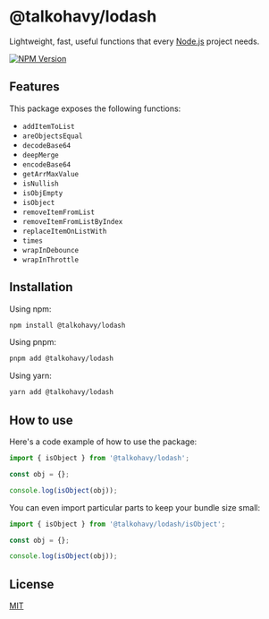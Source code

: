 # @talkohavy/lodash

Lightweight, fast, useful functions that every [Node.js](http://nodejs.org) project needs.

[![NPM Version][npm-version-image]][npm-url]

## Features

This package exposes the following functions:

- `addItemToList`
- `areObjectsEqual`
- `decodeBase64`
- `deepMerge`
- `encodeBase64`
- `getArrMaxValue`
- `isNullish`
- `isObjEmpty`
- `isObject`
- `removeItemFromList`
- `removeItemFromListByIndex`
- `replaceItemOnListWith`
- `times`
- `wrapInDebounce`
- `wrapInThrottle`

## Installation

Using npm:

```bash
npm install @talkohavy/lodash
```

Using pnpm:

```bash
pnpm add @talkohavy/lodash
```

Using yarn:

```bash
yarn add @talkohavy/lodash
```

## How to use

Here's a code example of how to use the package:

```js
import { isObject } from '@talkohavy/lodash';

const obj = {};

console.log(isObject(obj));
```

You can even import particular parts to keep your bundle size small:

```js
import { isObject } from '@talkohavy/lodash/isObject';

const obj = {};

console.log(isObject(obj));
```

## License

[MIT](LICENSE)

[npm-url]: https://npmjs.com/package/@talkohavy/lodash
[npm-version-image]: https://badge.fury.io/js/@talkohavy%2Flodash.svg
